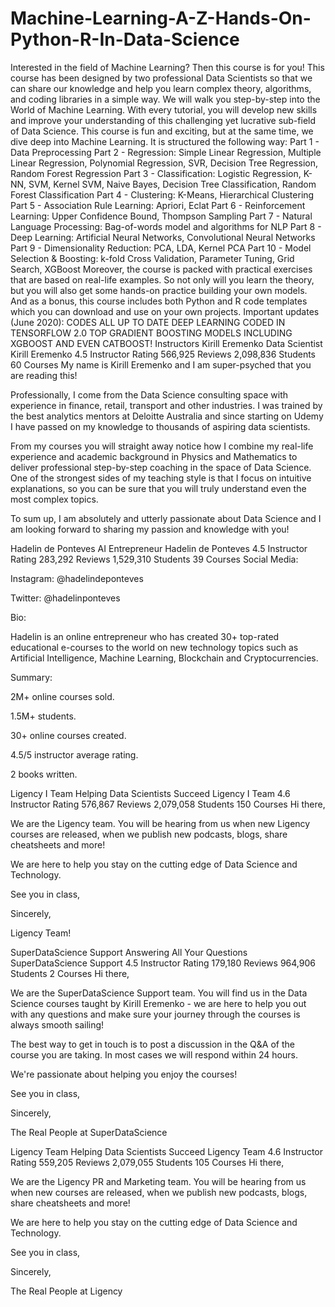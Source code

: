 # Machine-Learning-A-Z-Hands-On-Python-R-In-Data-Science
Interested in the field of Machine Learning? Then this course is for you!  This course has been designed by two professional Data Scientists so that we can share our knowledge and help you learn complex theory, algorithms, and coding libraries in a simple way.  We will walk you step-by-step into the World of Machine Learning. With every tutorial, you will develop new skills and improve your understanding of this challenging yet lucrative sub-field of Data Science.  This course is fun and exciting, but at the same time, we dive deep into Machine Learning. It is structured the following way:  Part 1 - Data Preprocessing  Part 2 - Regression: Simple Linear Regression, Multiple Linear Regression, Polynomial Regression, SVR, Decision Tree Regression, Random Forest Regression  Part 3 - Classification: Logistic Regression, K-NN, SVM, Kernel SVM, Naive Bayes, Decision Tree Classification, Random Forest Classification  Part 4 - Clustering: K-Means, Hierarchical Clustering  Part 5 - Association Rule Learning: Apriori, Eclat  Part 6 - Reinforcement Learning: Upper Confidence Bound, Thompson Sampling  Part 7 - Natural Language Processing: Bag-of-words model and algorithms for NLP  Part 8 - Deep Learning: Artificial Neural Networks, Convolutional Neural Networks  Part 9 - Dimensionality Reduction: PCA, LDA, Kernel PCA  Part 10 - Model Selection &amp; Boosting: k-fold Cross Validation, Parameter Tuning, Grid Search, XGBoost  Moreover, the course is packed with practical exercises that are based on real-life examples. So not only will you learn the theory, but you will also get some hands-on practice building your own models.  And as a bonus, this course includes both Python and R code templates which you can download and use on your own projects.  Important updates (June 2020):  CODES ALL UP TO DATE  DEEP LEARNING CODED IN TENSORFLOW 2.0  TOP GRADIENT BOOSTING MODELS INCLUDING XGBOOST AND EVEN CATBOOST!
Instructors
Kirill Eremenko
Data Scientist
Kirill Eremenko
4.5 Instructor Rating
566,925 Reviews
2,098,836 Students
60 Courses
My name is Kirill Eremenko and I am super-psyched that you are reading this!

Professionally, I come from the Data Science consulting space with experience in finance, retail, transport and other industries. I was trained by the best analytics mentors at Deloitte Australia and since starting on Udemy I have passed on my knowledge to thousands of aspiring data scientists.

From my courses you will straight away notice how I combine my real-life experience and academic background in Physics and Mathematics to deliver professional step-by-step coaching in the space of Data Science. One of the strongest sides of my teaching style is that I focus on intuitive explanations, so you can be sure that you will truly understand even the most complex topics.

To sum up, I am absolutely and utterly passionate about Data Science and I am looking forward to sharing my passion and knowledge with you!

Hadelin de Ponteves
AI Entrepreneur
Hadelin de Ponteves
4.5 Instructor Rating
283,292 Reviews
1,529,310 Students
39 Courses
Social Media:

Instagram: @hadelindeponteves

Twitter: @hadelinponteves



Bio:

Hadelin is an online entrepreneur who has created 30+ top-rated educational e-courses to the world on new technology topics such as Artificial Intelligence, Machine Learning, Blockchain and Cryptocurrencies.



Summary:

2M+ online courses sold.

1.5M+ students.

30+ online courses created.

4.5/5 instructor average rating.

2 books written.

Ligency I Team
Helping Data Scientists Succeed
Ligency I Team
4.6 Instructor Rating
576,867 Reviews
2,079,058 Students
150 Courses
Hi there,

We are the Ligency team. You will be hearing from us when new Ligency courses are released, when we publish new podcasts, blogs, share cheatsheets and more!

We are here to help you stay on the cutting edge of Data Science and Technology. 

See you in class,

Sincerely,

Ligency Team!

SuperDataScience Support
Answering All Your Questions
SuperDataScience Support
4.5 Instructor Rating
179,180 Reviews
964,906 Students
2 Courses
Hi there,

We are the SuperDataScience Support team. You will find us in the Data Science courses taught by Kirill Eremenko - we are here to help you out with any questions and make sure your journey through the courses is always smooth sailing!

The best way to get in touch is to post a discussion in the Q&A of the course you are taking. In most cases we will respond within 24 hours.

We're passionate about helping you enjoy the courses!

See you in class,

Sincerely,

The Real People at SuperDataScience

Ligency Team
Helping Data Scientists Succeed
Ligency Team
4.6 Instructor Rating
559,205 Reviews
2,079,055 Students
105 Courses
Hi there,

We are the Ligency PR and Marketing team. You will be hearing from us when new courses are released, when we publish new podcasts, blogs, share cheatsheets and more!

We are here to help you stay on the cutting edge of Data Science and Technology.

See you in class,

Sincerely,

The Real People at Ligency
